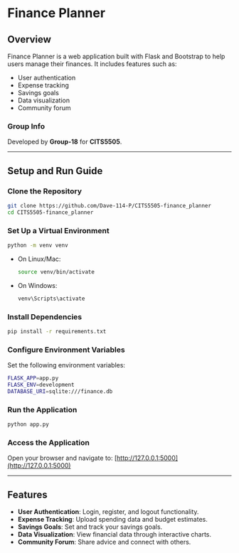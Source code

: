 # Finance Planner

## Overview
Finance Planner is a web application built with Flask and Bootstrap to help users manage their finances. It includes features such as:
- User authentication
- Expense tracking
- Savings goals
- Data visualization
- Community forum

### Group Info
Developed by **Group-18** for **CITS5505**.

---

## Setup and Run Guide

### Clone the Repository
```bash
git clone https://github.com/Dave-114-P/CITS5505-finance_planner
cd CITS5505-finance_planner
```

### Set Up a Virtual Environment
```bash
python -m venv venv
```
- On Linux/Mac:
    ```bash
    source venv/bin/activate
    ```
- On Windows:
    ```bash
    venv\Scripts\activate
    ```

### Install Dependencies
```bash
pip install -r requirements.txt
```

### Configure Environment Variables
Set the following environment variables:
```bash
FLASK_APP=app.py
FLASK_ENV=development
DATABASE_URI=sqlite:///finance.db
```

### Run the Application
```bash
python app.py
```

### Access the Application
Open your browser and navigate to: [http://127.0.0.1:5000](http://127.0.0.1:5000)

---

## Features
- **User Authentication**: Login, register, and logout functionality.
- **Expense Tracking**: Upload spending data and budget estimates.
- **Savings Goals**: Set and track your savings goals.
- **Data Visualization**: View financial data through interactive charts.
- **Community Forum**: Share advice and connect with others.
